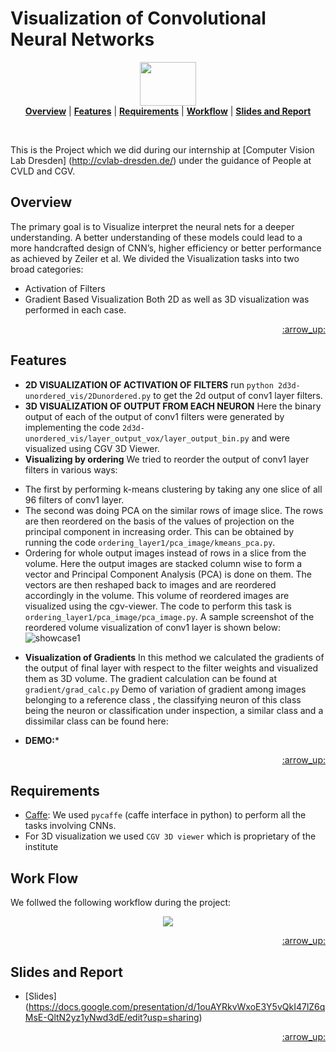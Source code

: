 
Visualization of Convolutional Neural Networks
==============================================


<p align="center">
<img src="https://github.com/dhruvjain/CNN-VIS/blob/master/images/new-logo-Vertical.png?raw=true" height="70" width="90" />
<br>
<b><a href="#overview">Overview</a></b>
|
<b><a href="#features">Features</a></b>
|
<b><a href="#requirements">Requirements</a></b>
|
<b><a href="#structure">Workflow</a></b>
|
<b><a href="#slides">Slides and Report</a></b>

</p>

<br>

This is the Project which we did during our internship at [Computer Vision Lab Dresden] (http://cvlab-dresden.de/) under the guidance of People at CVLD and CGV.

## Overview

The primary goal is to Visualize interpret the neural nets for a deeper understanding. A better understanding of these models could lead to a more handcrafted design of CNN’s, higher efficiency or better performance as achieved by Zeiler et al. We divided the Visualization tasks into two broad categories: 
* Activation of Filters
* Gradient Based Visualization
Both 2D as well as 3D visualization was performed in each case.

<p align="right"><a href="#top">:arrow_up:</a></p>

## Features

- **2D VISUALIZATION OF ACTIVATION OF FILTERS** run ```python 2d3d-unordered_vis/2Dunordered.py``` to get the 2d output of conv1 layer filters.
- **3D VISUALIZATION OF OUTPUT FROM EACH NEURON** Here the binary output of each of the output of conv1 filters were generated by implementing the code ```2d3d-unordered_vis/layer_output_vox/layer_output_bin.py``` and were visualized using CGV 3D Viewer.
- **Visualizing by ordering** We tried to reorder the output of conv1 layer filters in various ways:

 * The first by performing k-means clustering by taking any one slice of all 96 filters of conv1 layer. 
 * The second was doing PCA on the  similar rows of image slice. The rows are then reordered on the basis of the values of projection on the principal component in increasing order. This can be obtained by running the code ```ordering_layer1/pca_image/kmeans_pca.py```. 
 * Ordering for whole output images instead of rows in a slice from the volume. Here the output images are stacked column wise to form a vector and Principal Component Analysis (PCA) is done on them. The vectors are then reshaped back to images and are reordered accordingly in the volume. This volume of reordered images are visualized using the cgv-viewer. The code to perform this task is ```ordering_layer1/pca_image/pca_image.py```. A sample screenshot of the reordered volume visualization of conv1 layer is shown below:
![showcase1](https://github.com/dhruvjain/CNN-VIS/blob/master/images/pca1.png)

- **Visualization of Gradients** In this method we calculated the gradients of the output of final layer with respect to the filter weights and visualized them as 3D volume. The gradient calculation can
be found at ```gradient/grad_calc.py``` Demo of variation of gradient among images belonging to a reference class , the classifying neuron of this class being the neuron or classification under inspection, a similar class and a dissimilar class can be found here:

* **DEMO:***

<p align="right"><a href="#top">:arrow_up:</a></p>

## Requirements

* [Caffe](http://caffe.berkeleyvision.org/): We used ```pycaffe``` (caffe interface in python) to perform all the tasks involving CNNs.
* For 3D visualization we used ```CGV 3D viewer``` which is proprietary of the institute


## Work Flow

We follwed the following workflow during the project:
<p align="center">
<img src="https://github.com/dhruvjain/CNN-VIS/blob/master/images/workflow.png?raw=true" />
</p>


<p align="right"><a href="#top">:arrow_up:</a></p>

## Slides and Report
* [Slides] (https://docs.google.com/presentation/d/1ouAYRkvWxoE3Y5vQkI47lZ6qMsE-QltN2yz1yNwd3dE/edit?usp=sharing)


<p align="right"><a href="#top">:arrow_up:</a></p>



